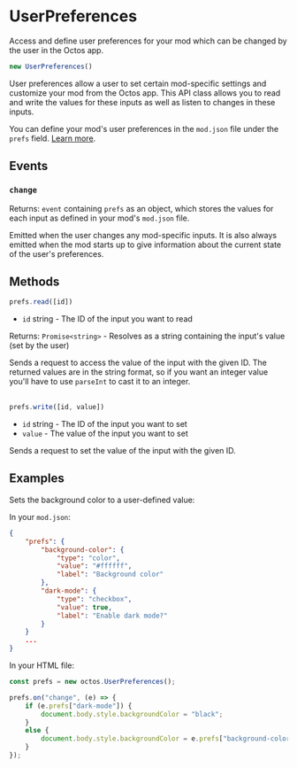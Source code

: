 # UserPreferences

Access and define user preferences for your mod which can be changed by the user in the Octos app.

```js
new UserPreferences()
```

User preferences allow a user to set certain mod-specific settings and customize your mod from the Octos app. This API class allows you to read and write the values for these inputs as well as listen to changes in these inputs.

You can define your mod's user preferences in the `mod.json` file under the `prefs` field. [Learn more](?t=mod-json#prefs).

## Events

### `change`

Returns: `event` containing `prefs` as an object, which stores the values for each input as defined in your mod's `mod.json` file.

Emitted when the user changes any mod-specific inputs. It is also always emitted when the mod starts up to give information about the current state of the user's preferences.

## Methods

```js
prefs.read([id])
```

- `id` string - The ID of the input you want to read

Returns: `Promise<string>` - Resolves as a string containing the input's value (set by the user)

Sends a request to access the value of the input with the given ID. The returned values are in the string format, so if you want an integer value you'll have to use `parseInt` to cast it to an integer.
<br><br>
```js
prefs.write([id, value])
```

- `id` string - The ID of the input you want to set
- `value` - The value of the input you want to set

Sends a request to set the value of the input with the given ID.

## Examples

Sets the background color to a user-defined value:

In your `mod.json`:
```json
{
    "prefs": {
        "background-color": {
            "type": "color",
            "value": "#ffffff",
            "label": "Background color"
        },
        "dark-mode": {
            "type": "checkbox",
            "value": true,
            "label": "Enable dark mode?"
        }
    }
    ...
}
```

In your HTML file:
```js
const prefs = new octos.UserPreferences();

prefs.on("change", (e) => {
    if (e.prefs["dark-mode"]) {
        document.body.style.backgroundColor = "black";
    }
    else {
        document.body.style.backgroundColor = e.prefs["background-color"];
    }
});
```